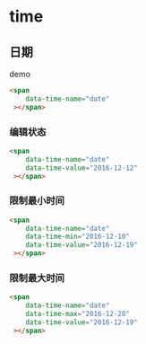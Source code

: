 # time

## 日期

<div id="demo">demo</div>

````html
<span
	data-time-name="date"
 ></span>
````

### 编辑状态

````html
<span
	data-time-name="date"
	data-time-value="2016-12-12"
 ></span>
````

### 限制最小时间

````html
<span
	data-time-name="date"
	data-time-min="2016-12-10"
	data-time-value="2016-12-19"
 ></span>
````

### 限制最大时间

````html
<span
	data-time-name="date"
	data-time-max="2016-12-28"
	data-time-value="2016-12-19"
 ></span>
````